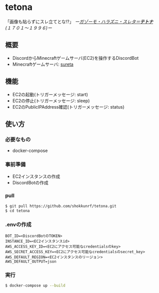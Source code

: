 # tetona
「画像も貼らずにスレ立てとな!?」 *ー[ガゾーモ・ハラズニ・スレタ＝**テトナ**](https://twitter.com/2chijin/status/552787150127656961)　(１７０１～１９９６)ー*

## 概要
* DiscordからMinecraftゲームサーバ(EC2)を操作するDiscordBot
* Minecraftゲームサーバ: [sureta](https://github.com/shokkunrf/sureta)

## 機能
* EC2の起動(トリガーメッセージ: start)
* EC2の停止(トリガーメッセージ: sleep)
* EC2のPublicIPAddress確認(トリガーメッセージ: status)

## 使い方
### 必要なもの
* docker-compose

### 事前準備
* EC2インスタンスの作成
* DiscordBotの作成

### pull
```sh
$ git pull https://github.com/shokkunrf/tetona.git
$ cd tetona
```

### .envの作成
```
BOT_ID=<DiscordBotのTOKEN>
INSTANCE_ID=<EC2インスタンスid>
AWS_ACCESS_KEY_ID=<EC2にアクセス可能なcredentialsのkey>
AWS_SECRET_ACCESS_KEY=<EC2にアクセス可能なcredentialsのsecret_key>
AWS_DEFAULT_REGION=<EC2インスタンスのリージョン>
AWS_DEFAULT_OUTPUT=json
```

### 実行
```sh
$ docker-compose up --build
```